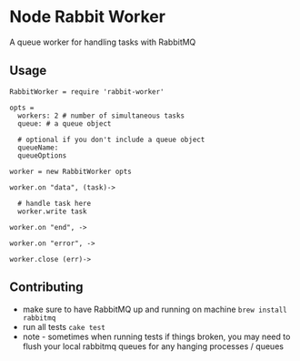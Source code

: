 Node Rabbit Worker
==================

A queue worker for handling tasks with RabbitMQ

Usage
-----

```
RabbitWorker = require 'rabbit-worker'

opts = 
  workers: 2 # number of simultaneous tasks
  queue: # a queue object

  # optional if you don't include a queue object
  queueName:
  queueOptions

worker = new RabbitWorker opts

worker.on "data", (task)->
  
  # handle task here
  worker.write task

worker.on "end", ->

worker.on "error", -> 

worker.close (err)->

```

Contributing
------------

* make sure to have RabbitMQ up and running on machine `brew install rabbitmq`
* run all tests `cake test`
* note - sometimes when running tests if things broken, you may need to flush your local rabbitmq queues for any hanging processes / queues






